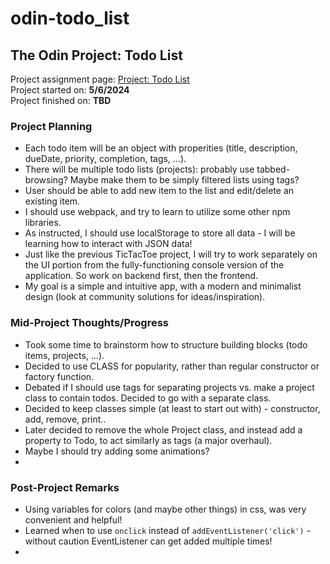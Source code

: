 # odin-todo_list
## The Odin Project: Todo List
Project assignment page: [Project: Todo List](https://www.theodinproject.com/lessons/node-path-javascript-todo-list)\
Project started on: **5/6/2024**\
Project finished on: **TBD**

### Project Planning
- Each todo item will be an object with properities (title, description, dueDate, priority, completion, tags, ...).
- There will be multiple todo lists (projects): probably use tabbed-browsing? Maybe make them to be simply filtered lists using tags?
- User should be able to add new item to the list and edit/delete an existing item.
- I should use webpack, and try to learn to utilize some other npm libraries.
- As instructed, I should use localStorage to store all data - I will be learning how to interact with JSON data!
- Just like the previous TicTacToe project, I will try to work separately on the UI portion from the fully-functioning console version of the application. So work on backend first, then the frontend.
- My goal is a simple and intuitive app, with a modern and minimalist design (look at community solutions for ideas/inspiration).

### Mid-Project Thoughts/Progress
- Took some time to brainstorm how to structure building blocks (todo items, projects, ...).
- Decided to use CLASS for popularity, rather than regular constructor or factory function.
- Debated if I should use tags for separating projects vs. make a project class to contain todos. Decided to go with a separate class.
- Decided to keep classes simple (at least to start out with) - constructor, add, remove, print..
- Later decided to remove the whole Project class, and instead add a property to Todo, to act similarly as tags (a major overhaul).
- Maybe I should try adding some animations?
- 

### Post-Project Remarks
- Using variables for colors (and maybe other things) in css, was very convenient and helpful!
- Learned when to use `onclick` instead of `addEventListener('click')` - without caution EventListener can get added multiple times!
- 
